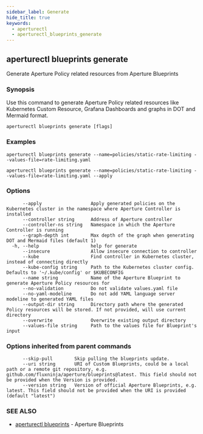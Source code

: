 ```yaml
---
sidebar_label: Generate
hide_title: true
keywords:
  - aperturectl
  - aperturectl_blueprints_generate
---
```


<!-- markdownlint-disable -->

## aperturectl blueprints generate

Generate Aperture Policy related resources from Aperture Blueprints

### Synopsis

Use this command to generate Aperture Policy related resources like Kubernetes Custom Resource, Grafana Dashboards and graphs in DOT and Mermaid format.

```
aperturectl blueprints generate [flags]
```

### Examples

```
aperturectl blueprints generate --name=policies/static-rate-limiting --values-file=rate-limiting.yaml

aperturectl blueprints generate --name=policies/static-rate-limiting --values-file=rate-limiting.yaml --apply
```

### Options

```
      --apply                  Apply generated policies on the Kubernetes cluster in the namespace where Aperture Controller is installed
      --controller string      Address of Aperture controller
      --controller-ns string   Namespace in which the Aperture Controller is running
      --graph-depth int        Max depth of the graph when generating DOT and Mermaid files (default 1)
  -h, --help                   help for generate
      --insecure               Allow insecure connection to controller
      --kube                   Find controller in Kubernetes cluster, instead of connecting directly
      --kube-config string     Path to the Kubernetes cluster config. Defaults to '~/.kube/config' or $KUBECONFIG
      --name string            Name of the Aperture Blueprint to generate Aperture Policy resources for
      --no-validation          Do not validate values.yaml file
      --no-yaml-modeline       Do not add YAML language server modeline to generated YAML files
      --output-dir string      Directory path where the generated Policy resources will be stored. If not provided, will use current directory
      --overwrite              Overwrite existing output directory
      --values-file string     Path to the values file for Blueprint's input
```

### Options inherited from parent commands

```
      --skip-pull        Skip pulling the blueprints update.
      --uri string       URI of Custom Blueprints, could be a local path or a remote git repository, e.g. github.com/fluxninja/aperture/blueprints@latest. This field should not be provided when the Version is provided.
      --version string   Version of official Aperture Blueprints, e.g. latest. This field should not be provided when the URI is provided (default "latest")
```

### SEE ALSO

- [aperturectl blueprints](/reference/aperturectl/blueprints/blueprints.md) - Aperture Blueprints
